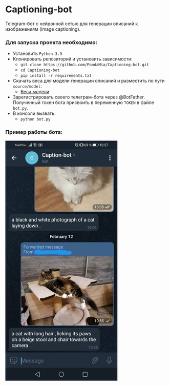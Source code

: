 # Captioning-bot

Telegram-бот с нейронной сетью для генерации описаний к изображениям (image captioning).  

### Для запуска проекта необходимо:
* Установить ```Python 3.9```
* Клонировать репозиторий и установить зависимости:
  * ```git clone https://github.com/PandaMia/Captioning-bot.git```
  * ```cd Captioning-bot```
  * ```pip install -r requirements.txt```
* Скачать веса для модели генерации описаний и разместить по пути ```source/model```:  
  * [Веса модели](https://drive.google.com/file/d/1XQiRc67_tngFnuIqjLLQYzKW8MGBexCI/view?usp=sharing)
* Зарегистрировать своего телеграм-бота через @BotFather. Полученный токен бота присвоить в переменную ```TOKEN``` в файле ```bot.py```.
* В консоли вызвать:  
  * ```python bot.py```

### Пример работы бота:  

<img src="/source/data/example.jpg" width="350">
